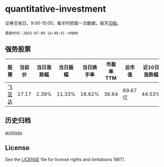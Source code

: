 # quantitative-investment

证券交易日，9:00-15:00，每半时抓取一次数据，按天[归档](archives)。

`更新时间：2025-07-09 14:49:41 +0800`

## 强势股票

|股票|当前价|当日涨跌幅|当日振幅|当日换手率|市盈率TTM|总市值|近10日涨跌幅|
|----|----|----|----|----|----|----|----|
|[飞亚达](https://xueqiu.com/S/SZ000026)|17.17|2.39%|11.33%|16.82%|36.64|69.67亿|44.53%|

## 历史归档

[archives](archives)

## License

See the [LICENSE](LICENSE) file for license rights and limitations (MIT).